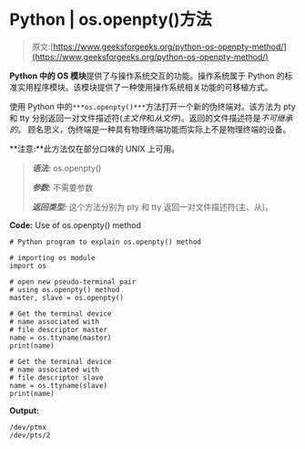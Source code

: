# Python | os.openpty()方法

> 原文:[https://www.geeksforgeeks.org/python-os-openpty-method/](https://www.geeksforgeeks.org/python-os-openpty-method/)

**Python 中的 OS 模块**提供了与操作系统交互的功能。操作系统属于 Python 的标准实用程序模块。该模块提供了一种使用操作系统相关功能的可移植方式。

使用 Python 中的`***os.openpty()***`方法打开一个新的伪终端对。该方法为 pty 和 tty 分别返回一对文件描述符(*主文件*和*从文件*)。返回的文件描述符是*不可继承的*。
顾名思义，伪终端是一种具有物理终端功能而实际上不是物理终端的设备。

**注意:**此方法仅在部分口味的 UNIX 上可用。

> ***语法:*** os.openpty()
> 
> ***参数:*** 不需要参数
> 
> ***返回类型:*** 这个方法分别为 pty 和 tty 返回一对文件描述符(主、从)。

**Code:** Use of os.openpty() method

```
# Python program to explain os.openpty() method 

# importing os module 
import os

# open new pseudo-terminal pair
# using os.openpty() method
master, slave = os.openpty()

# Get the terminal device
# name associated with
# file descriptor master 
name = os.ttyname(master)
print(name)

# Get the terminal device
# name associated with
# file descriptor slave
name = os.ttyname(slave)
print(name)
```

**Output:**

```
/dev/ptmx
/dev/pts/2

```